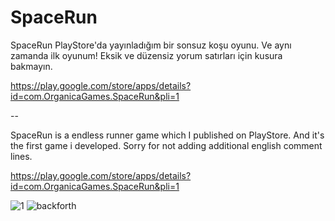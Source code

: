# SpaceRun

SpaceRun PlayStore'da yayınladığım bir sonsuz koşu oyunu. Ve aynı zamanda ilk oyunum!
Eksik ve düzensiz yorum satırları için kusura bakmayın.

https://play.google.com/store/apps/details?id=com.OrganicaGames.SpaceRun&pli=1

--

SpaceRun is a endless runner game which I published on PlayStore. And it's the first game i developed.
Sorry for not adding additional english comment lines.

https://play.google.com/store/apps/details?id=com.OrganicaGames.SpaceRun&pli=1

![1](https://user-images.githubusercontent.com/108178039/193449823-0cb43375-cb03-4ab3-beab-ac9fefaa9a50.png)
![backforth](https://user-images.githubusercontent.com/108178039/193449836-47b9cb21-0d9b-43ee-8836-04452079a272.png)
